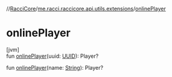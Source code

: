 //[RacciCore](../../index.md)/[me.racci.raccicore.api.utils.extensions](index.md)/[onlinePlayer](online-player.md)

# onlinePlayer

[jvm]\
fun [onlinePlayer](online-player.md)(uuid: [UUID](https://docs.oracle.com/javase/8/docs/api/java/util/UUID.html)): Player?

fun [onlinePlayer](online-player.md)(name: [String](https://kotlinlang.org/api/latest/jvm/stdlib/kotlin/-string/index.html)): Player?
